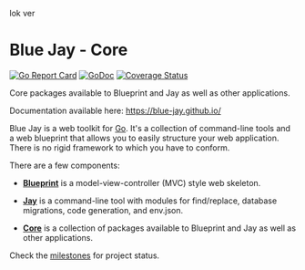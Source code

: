 lok ver
# Blue Jay - Core

[![Go Report Card](https://goreportcard.com/badge/github.com/stefanwuthrich/core)](https://goreportcard.com/report/github.com/stefanwuthrich/core)
[![GoDoc](https://godoc.org/github.com/stefanwuthrich/core?status.svg)](https://godoc.org/github.com/stefanwuthrich/core)
[![Coverage Status](https://coveralls.io/repos/github/blue-jay/core/badge.svg?branch=master)](https://coveralls.io/github/blue-jay/core?branch=master)

Core packages available to Blueprint and Jay as well as other applications.

Documentation available here: https://blue-jay.github.io/

Blue Jay is a web toolkit for [Go](https://golang.org/). It's a collection of
command-line tools and a web blueprint that allows you to easily structure
your web application. There is no rigid framework to which you have to
conform.

There are a few components:

- [**Blueprint**](https://github.com/blue-jay/blueprint) is a
model-view-controller (MVC) style web skeleton.

- [**Jay**](https://github.com/blue-jay/jay) is a command-line tool with
modules for find/replace, database migrations, code generation, and env.json.

- [**Core**](https://github.com/stefanwuthrich/core) is a collection of packages
available to Blueprint and Jay as well as other applications.

Check the [milestones](https://github.com/stefanwuthrich/core/milestones) for
project status.

